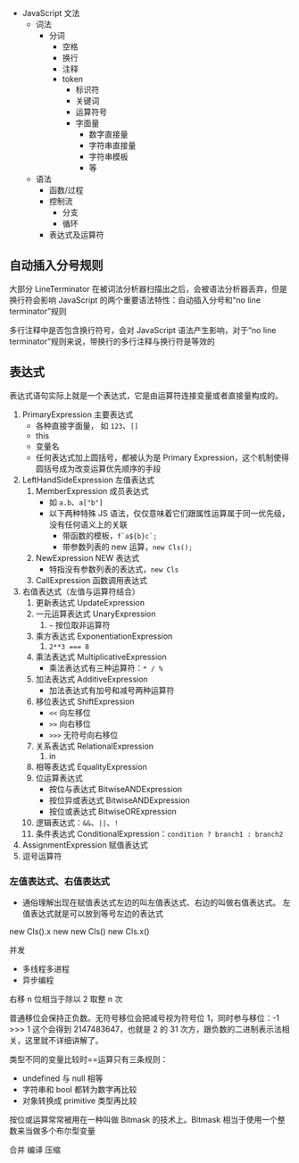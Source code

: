 - JavaScript 文法
  - 词法
    - 分词
      - 空格
      - 换行
      - 注释
      - token
        - 标识符
        - 关键词
        - 运算符号
        - 字面量
          - 数字直接量
          - 字符串直接量
          - 字符串模板
          - 等
  - 语法
    - 函数/过程
    - 控制流
      - 分支
      - 循环
    - 表达式及运算符

## 自动插入分号规则

大部分 LineTerminator 在被词法分析器扫描出之后，会被语法分析器丢弃，但是换行符会影响 JavaScript 的两个重要语法特性：自动插入分号和“no line terminator”规则

多行注释中是否包含换行符号，会对 JavaScript 语法产生影响，对于“no line terminator”规则来说，带换行的多行注释与换行符是等效的

## 表达式

表达式语句实际上就是一个表达式，它是由运算符连接变量或者直接量构成的。

1. PrimaryExpression 主要表达式
   - 各种直接字面量， 如 `123`、`[]`
   - this
   - 变量名
   - 任何表达式加上圆括号，都被认为是 Primary Expression，这个机制使得圆括号成为改变运算优先顺序的手段
2. LeftHandSideExpression 左值表达式
   1. MemberExpression 成员表达式
      - 如 `a.b`、`a["b"]`
      - 以下两种特殊 JS 语法，仅仅意味着它们跟属性运算属于同一优先级，没有任何语义上的关联
        - 带函数的模板，`` f`a${b}c`; ``
        - 带参数列表的 new 运算，`new Cls();`
   2. NewExpression NEW 表达式
      - 特指没有参数列表的表达式，`new Cls`
   3. CallExpression 函数调用表达式
3. 右值表达式（左值与运算符结合）
   1. 更新表达式 UpdateExpression
   2. 一元运算表达式 UnaryExpression
      1. `~` 按位取非运算符
   3. 乘方表达式 ExponentiationExpression
      1. `2**3 === 8`
   4. 乘法表达式 MultiplicativeExpression
      - 乘法表达式有三种运算符：`* / %`
   5. 加法表达式 AdditiveExpression
      - 加法表达式有加号和减号两种运算符
   6. 移位表达式 ShiftExpression
      - `<<` 向左移位
      - `>>` 向右移位
      - `>>>` 无符号向右移位
   7. 关系表达式 RelationalExpression
      1. in
   8. 相等表达式 EqualityExpression
   9. 位运算表达式
      - 按位与表达式 BitwiseANDExpression
      - 按位异或表达式 BitwiseANDExpression
      - 按位或表达式 BitwiseORExpression
   10. 逻辑表达式：`&&`、`||`、`!`
   11. 条件表达式 ConditionalExpression：`condition ? branch1 : branch2`
4. AssignmentExpression 赋值表达式
5. 逗号运算符

### 左值表达式、右值表达式

- 通俗理解出现在赋值表达式左边的叫左值表达式、右边的叫做右值表达式。
  左值表达式就是可以放到等号左边的表达式

new Cls().x
new new Cls()
new Cls.x()

并发

- 多线程多进程
- 异步编程

右移 n 位相当于除以 2 取整 n 次

普通移位会保持正负数。无符号移位会把减号视为符号位 1，同时参与移位：-1 >>> 1 这个会得到 2147483647，也就是 2 的 31 次方，跟负数的二进制表示法相关，这里就不详细讲解了。

类型不同的变量比较时==运算只有三条规则：

- undefined 与 null 相等
- 字符串和 bool 都转为数字再比较
- 对象转换成 primitive 类型再比较

按位或运算常常被用在一种叫做 Bitmask 的技术上。Bitmask 相当于使用一个整数来当做多个布尔型变量

合并
编译
压缩
